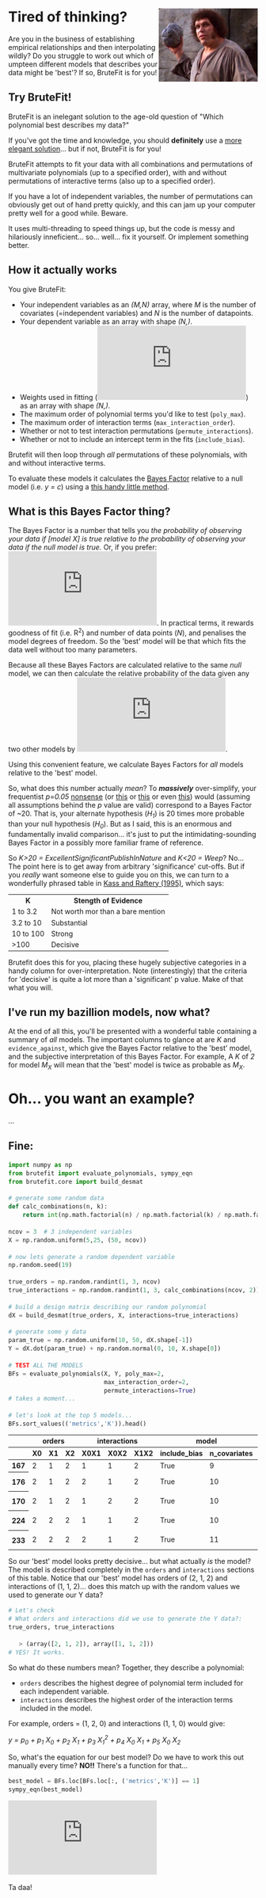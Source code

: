# Tired of thinking?<img align="right" width="200" src="img/brute-force.jpg">

Are you in the business of establishing empirical relationships and then interpolating wildly? Do you struggle to work out which of umpteen different models that describes your data might be 'best'? If so, BruteFit is for you!

## Try BruteFit!
BruteFit is an inelegant solution to the age-old question of "Which polynomial best describes my data?" 

If you've got the time and knowledge, you should **definitely** use a [more elegant solution](https://doi.org/10.1111/j.1365-246X.2006.03155.x)... but if not, BruteFit is for you!

BruteFit attempts to fit your data with all combinations and permutations of multivariate polynomials (up to a specified order), with and without permutations of interactive terms (also up to a specified order).

If you have a lot of independent variables, the number of permutations can obviously get out of hand pretty quickly, and this can jam up your computer pretty well for a good while. Beware.

It uses multi-threading to speed things up, but the code is messy and hilariously inneficient... so... well... fix it yourself. Or implement something better.

## How it actually works
You give BruteFit:
- Your independent variables as an *(M,N)* array, where *M* is the number of covariates (=independent variables) and *N* is the number of datapoints.
- Your dependent variable as an array with shape *(N,)*.
- Weights used in fitting (![img](http://latex.codecogs.com/svg.latex?%5Cfrac%7B1%7D%7B%5Csigma%5E2%7D)) as an array with shape *(N,)*.
- The maximum order of polynomial terms you'd like to test (`poly_max`).
- The maximum order of interaction terms (`max_interaction_order`).
- Whether or not to test interaction permutations (`permute_interactions`).
- Whether or not to include an intercept term in the fits (`include_bias`).

Brutefit will then loop through *all* permutations of these polynomials, with and without interactive terms.

To evaluate these models it calculates the [Bayes Factor](https://doi.org/10.1080/01621459.1995.10476572) relative to a null model (i.e. *y = c*) using a [this handy little method](https://doi.org/10.1198/016214507000001337). 

## What is this Bayes Factor thing?
The Bayes Factor is a number that tells you *the probability of observing your data if [model X] is true relative to the probability of observing your data if the null model is true.* Or, if you prefer: ![img](http://latex.codecogs.com/gif.latex?B_%7B10%7D+%3D+%5Cfrac%7Bp%28D%7CM_1%29%7D%7Bp%28D%7CM_0%29%7D). In practical terms, it rewards goodness of fit (i.e. R<sup>2</sup>) and number of data points (*N*), and penalises the model degrees of freedom. So the 'best' model will be that which fits the data well without too many parameters.

Because all these Bayes Factors are calculated relative to the same *null* model, we can then calculate the relative probability of the data given any two other models by ![img](http://latex.codecogs.com/gif.latex?B_%7BNM%7D+%3D+%5Cfrac%7BB_%7BN0%7D%7D%7BB_%7BM0%7D%7D).

Using this convenient feature, we calculate Bayes Factors for *all* models relative to the 'best' model.

So, what does this number actually *mean*? To ***massively*** over-simplify, your frequentist *p=0.05* [nonsense](https://www.nature.com/news/scientific-method-statistical-errors-1.14700) (or [this](https://www.nature.com/articles/d41586-019-00857-9) or [this](https://www.bmj.com/content/362/bmj.k4039/rr-0) or even [this](https://doi.org/10.1080/00031305.2019.1583913)) would (assuming all assumptions behind the *p* value are valid) correspond to a Bayes Factor of ~20. That is, your alternate hypothesis (*H<sub>1</sub>*) is 20 times more probable than your null hypothesis (*H<sub>0</sub>*). But as I said, this is an enormous and fundamentally invalid comparison... it's just to put the intimidating-sounding Bayes Factor in a possibly more familiar frame of reference.

So *K>20 = ExcellentSignificantPublishInNature* and *K<20 = Weep*? No... The point here is to get away from arbitrary 'significance' cut-offs. But if you *really* want someone else to guide you on this, we can turn to a wonderfully phrased table in [Kass and Raftery (1995)](https://doi.org/10.1080/01621459.1995.10476572), which says:

<table>
<th>K</th><th>Stength of Evidence</th>
<tr>
<td>1 to 3.2</td><td>Not worth mor than a bare mention</td>
</tr>
<tr>
<td>3.2 to 10</td><td>Substantial</td>
</tr>
<tr>
<td>10 to 100</td><td>Strong</td>
</tr>
<tr>
<td>>100</td><td>Decisive</td>
</tr>
</table>


Brutefit does this for you, placing these hugely subjective categories in a handy column for over-interpretation. Note (interestingly) that the criteria for 'decisive' is quite a lot more than a 'significant' p value. Make of that what you will.

## I've run my bazillion models, now what?

At the end of all this, you'll be presented with a wonderful table containing a summary of *all* models. The important columns to glance at are *K* and `evidence_against`, which give the Bayes Factor relative to the 'best' model, and the subjective interpretation of this Bayes Factor. For example, A *K* of *2* for model *M<sub>X</sub>* will mean that the 'best' model is twice as probable as *M<sub>X</sub>*.

# Oh... you want an example?

...

## Fine:

```python
import numpy as np
from brutefit import evaluate_polynomials, sympy_eqn
from brutefit.core import build_desmat

# generate some random data
def calc_combinations(n, k):
    return int(np.math.factorial(n) / np.math.factorial(k) / np.math.factorial(n - k))

ncov = 3  # 3 independent variables
X = np.random.uniform(5,25, (50, ncov))

# now lets generate a random dependent variable
np.random.seed(19)

true_orders = np.random.randint(1, 3, ncov)
true_interactions = np.random.randint(1, 3, calc_combinations(ncov, 2))

# build a design matrix describing our random polynomial
dX = build_desmat(true_orders, X, interactions=true_interactions)

# generate some y data
param_true = np.random.uniform(10, 50, dX.shape[-1])
Y = dX.dot(param_true) + np.random.normal(0, 10, X.shape[0])

# TEST ALL THE MODELS
BFs = evaluate_polynomials(X, Y, poly_max=2, 
                           max_interaction_order=2,
                           permute_interactions=True)
# takes a moment...

# let's look at the top 5 models...
BFs.sort_values(('metrics','K')).head()
```
<table>
  <thead>
    <tr>
      <th></th>
      <th colspan="3" halign="left">orders</th>
      <th colspan="3" halign="left">interactions</th>
      <th colspan="2" halign="left">model</th>
      <th colspan="5" halign="left">metrics</th>
    </tr>
    <tr>
      <th></th>
      <th>X0</th>
      <th>X1</th>
      <th>X2</th>
      <th>X0X1</th>
      <th>X0X2</th>
      <th>X1X2</th>
      <th>include_bias</th>
      <th>n_covariates</th>
      <th>R2</th>
      <th>BF0</th>
      <th>BF_max</th>
      <th>K</th>
      <th>evidence_against</th>
    </tr>
  </thead>
  <tbody>
    <tr>
      <th>167</th>
      <td>2</td>
      <td>1</td>
      <td>2</td>
      <td>1</td>
      <td>1</td>
      <td>2</td>
      <td>True</td>
      <td>9</td>
      <td>1.0</td>
      <td>5.569163e+204</td>
      <td>1.000000e+00</td>
      <td>1.000000e+00</td>
      <td>Best Model</td>
    </tr>
    <tr>
      <th>176</th>
      <td>2</td>
      <td>1</td>
      <td>2</td>
      <td>2</td>
      <td>1</td>
      <td>2</td>
      <td>True</td>
      <td>10</td>
      <td>1.0</td>
      <td>1.262466e+199</td>
      <td>2.266886e-06</td>
      <td>4.411337e+05</td>
      <td>Decisively less probably</td>
    </tr>
    <tr>
      <th>170</th>
      <td>2</td>
      <td>1</td>
      <td>2</td>
      <td>1</td>
      <td>2</td>
      <td>2</td>
      <td>True</td>
      <td>10</td>
      <td>1.0</td>
      <td>1.247264e+199</td>
      <td>2.239590e-06</td>
      <td>4.465102e+05</td>
      <td>Decisively less probably</td>
    </tr>
    <tr>
      <th>224</th>
      <td>2</td>
      <td>2</td>
      <td>2</td>
      <td>1</td>
      <td>1</td>
      <td>2</td>
      <td>True</td>
      <td>10</td>
      <td>1.0</td>
      <td>1.161021e+199</td>
      <td>2.084731e-06</td>
      <td>4.796783e+05</td>
      <td>Decisively less probably</td>
    </tr>
    <tr>
      <th>233</th>
      <td>2</td>
      <td>2</td>
      <td>2</td>
      <td>2</td>
      <td>1</td>
      <td>2</td>
      <td>True</td>
      <td>11</td>
      <td>1.0</td>
      <td>3.079288e+193</td>
      <td>5.529176e-12</td>
      <td>1.808588e+11</td>
      <td>Decisively less probably</td>
    </tr>
  </tbody>
</table>

So our 'best' model looks pretty decisive... but what actually *is* the model? The model is described completely in the `orders` and `interactions` sections of this table. Notice that our 'best' model has orders of (2, 1, 2) and interactions of (1, 1, 2)... does this match up with the random values we used to generate our Y data?
```python
# Let's check
# What orders and interactions did we use to generate the Y data?: 
true_orders, true_interactions

   > (array([2, 1, 2]), array([1, 1, 2]))
# YES! It works.
```
So what do these numbers mean? Together, they describe a polynomial:
- `orders` describes the highest degree of polynomial term included for each independent variable. 
- `interactions` describes the highest order of the interaction terms included in the model.

For example, orders = (1, 2, 0) and interactions (1, 1, 0) would give:

*y = p<sub>0</sub> + p<sub>1</sub> X<sub>0</sub> + p<sub>2</sub> X<sub>1</sub> + p<sub>3</sub> X<sub>1</sub><sup>2</sup> + p<sub>4</sub> X<sub>0</sub> X<sub>1</sub> + p<sub>5</sub> X<sub>0</sub> X<sub>2</sub>*

So, what's the equation for our best model? Do we have to work this out manually every time? **NO!!** There's a function for that...
```python
best_model = BFs.loc[BFs.loc[:, ('metrics','K')] == 1]
sympy_eqn(best_model)
```
![img](http://latex.codecogs.com/gif.latex?y+%3D+p_%7B0%7D+%2B+p_%7B1%7D+x_%7B0%7D+%2B+p_%7B2%7D+x_%7B1%7D+%2B+p_%7B3%7D+x_%7B2%7D+%2B+p_%7B4%7D+x_%7B0%7D%5E%7B2%7D+%2B+p_%7B5%7D+x_%7B2%7D%5E%7B2%7D+%2B+p_%7B6%7D+x_%7B0%7D+x_%7B1%7D+%2B+p_%7B7%7D+x_%7B0%7D+x_%7B2%7D+%2B+p_%7B8%7D+x_%7B1%7D+x_%7B2%7D+%2B+p_%7B9%7D+x_%7B1%7D%5E%7B2%7D+x_%7B2%7D%5E%7B2%7D)

Ta daa!